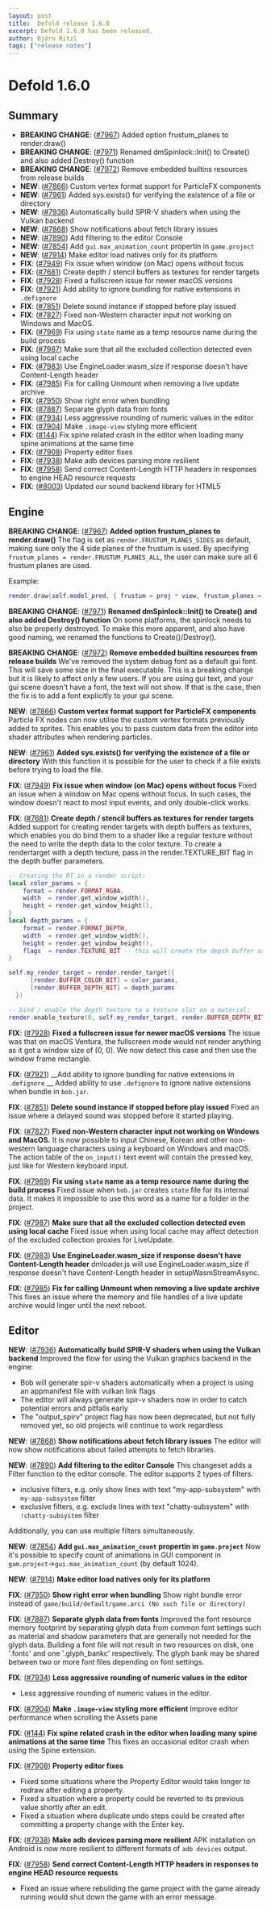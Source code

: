 ```yaml
---
layout: post
title:  Defold release 1.6.0
excerpt: Defold 1.6.0 has been released.
author: Björn Ritzl
tags: ["release notes"]
---
```


# Defold 1.6.0


## Summary
* __BREAKING CHANGE__: ([#7967](https://github.com/defold/defold/pull/7967)) Added option frustum_planes to render.draw() 
* __BREAKING CHANGE__: ([#7971](https://github.com/defold/defold/pull/7971)) Renamed dmSpinlock::Init() to Create() and also added Destroy() function 
* __BREAKING CHANGE__: ([#7972](https://github.com/defold/defold/pull/7972)) Remove embedded builtins resources from release builds 
* __NEW__: ([#7866](https://github.com/defold/defold/pull/7866)) Custom vertex format support for ParticleFX components 
* __NEW__: ([#7961](https://github.com/defold/defold/pull/7961)) Added sys.exists() for verifying the existence of a file or directory 
* __NEW__: ([#7936](https://github.com/defold/defold/pull/7936)) Automatically build SPIR-V shaders when using the Vulkan backend 
* __NEW__: ([#7868](https://github.com/defold/defold/pull/7868)) Show notifications about fetch library issues 
* __NEW__: ([#7890](https://github.com/defold/defold/pull/7890)) Add filtering to the editor Console 
* __NEW__: ([#7854](https://github.com/defold/defold/pull/7854)) Add `gui.max_animation_count` propertin in `game.project` 
* __NEW__: ([#7914](https://github.com/defold/defold/pull/7914)) Make editor load natives only for its platform 
* __FIX__: ([#7949](https://github.com/defold/defold/pull/7949)) Fix issue when window (on Mac) opens without focus 
* __FIX__: ([#7681](https://github.com/defold/defold/pull/7681)) Create depth / stencil buffers as textures for render targets 
* __FIX__: ([#7928](https://github.com/defold/defold/pull/7928)) Fixed a fullscreen issue for newer macOS versions 
* __FIX__: ([#7921](https://github.com/defold/defold/pull/7921)) Add ability to ignore bundling for native extensions in `.defignore`  
* __FIX__: ([#7851](https://github.com/defold/defold/pull/7851)) Delete sound instance if stopped before play issued 
* __FIX__: ([#7827](https://github.com/defold/defold/pull/7827)) Fixed non-Western character input not working on Windows and MacOS. 
* __FIX__: ([#7969](https://github.com/defold/defold/pull/7969)) Fix using `state` name as a temp resource name during the build process 
* __FIX__: ([#7987](https://github.com/defold/defold/pull/7987)) Make sure that all the excluded collection detected even using local cache 
* __FIX__: ([#7983](https://github.com/defold/defold/pull/7983)) Use EngineLoader.wasm_size if response doesn't have Content-Length header 
* __FIX__: ([#7985](https://github.com/defold/defold/pull/7985)) Fix for calling Unmount when removing a live update archive 
* __FIX__: ([#7950](https://github.com/defold/defold/pull/7950)) Show right error when bundling 
* __FIX__: ([#7887](https://github.com/defold/defold/pull/7887)) Separate glyph data from fonts 
* __FIX__: ([#7934](https://github.com/defold/defold/pull/7934)) Less aggressive rounding of numeric values in the editor 
* __FIX__: ([#7904](https://github.com/defold/defold/pull/7904)) Make `.image-view` styling more efficient 
* __FIX__: ([#144](https://github.com/defold/extension-spine/pull/144)) Fix spine related crash in the editor when loading many spine animations at the same time 
* __FIX__: ([#7908](https://github.com/defold/defold/pull/7908)) Property editor fixes 
* __FIX__: ([#7938](https://github.com/defold/defold/pull/7938)) Make adb devices parsing more resilient 
* __FIX__: ([#7958](https://github.com/defold/defold/pull/7958)) Send correct Content-Length HTTP headers in responses to engine HEAD resource requests 
* __FIX__: ([#8003](https://github.com/defold/defold/issues/8003)) Updated our sound backend library for HTML5

## Engine
__BREAKING CHANGE__: ([#7967](https://github.com/defold/defold/pull/7967)) __Added option frustum_planes to render.draw()__ 
The flag is set as `render.FRUSTUM_PLANES_SIDES` as default, making sure only the 4 side planes of the frustum is used.
By specifying `frustum_planes = render.FRUSTUM_PLANES_ALL`, the user can make sure all 6 frustum planes are used.

Example:
```lua
render.draw(self.model_pred, { frustum = proj * view, frustum_planes = render.FRUSTUM_PLANES_ALL})
```

__BREAKING CHANGE__: ([#7971](https://github.com/defold/defold/pull/7971)) __Renamed dmSpinlock::Init() to Create() and also added Destroy() function__ 
On some platforms, the spinlock needs to also be properly destroyed.
To make this more apparent, and also have good naming, we renamed the functions to Create()/Destroy().

__BREAKING CHANGE__: ([#7972](https://github.com/defold/defold/pull/7972)) __Remove embedded builtins resources from release builds__ 
We've removed the system debug font as a default gui font. This will save some size in the final executable. This is a breaking change but it is likely to affect only a few users. If you are using gui text, and your gui scene doesn't have a font, the text will not show. If that is the case, then the fix is to add a font explicitly to your gui scene.

__NEW__: ([#7866](https://github.com/defold/defold/pull/7866)) __Custom vertex format support for ParticleFX components__ 
Particle FX nodes can now utilise the custom vertex formats previously added to sprites. This enables you to pass custom data from the editor into shader attributes when rendering particles.

__NEW__: ([#7961](https://github.com/defold/defold/pull/7961)) __Added sys.exists() for verifying the existence of a file or directory__ 
With this function it is possible for the user to check if a file exists before trying to load the file.

__FIX__: ([#7949](https://github.com/defold/defold/pull/7949)) __Fix issue when window (on Mac) opens without focus__ 
Fixed an issue when a window on Mac opens without focus. In such cases, the window doesn't react to most input events, and only double-click works.

__FIX__: ([#7681](https://github.com/defold/defold/pull/7681)) __Create depth / stencil buffers as textures for render targets__ 
Added support for creating render targets with depth buffers as textures, which enables you do bind them to a shader like a regular texture without the need to write the depth data to the color texture. To create a rendertarget with a depth texture, pass in the render.TEXTURE_BIT flag in the depth buffer parameters.

```lua
-- Creating the RT in a render script:
local color_params = {
    format = render.FORMAT_RGBA,
    width  = render.get_window_width(),
    height = render.get_window_height(),
}
local depth_params = {
    format = render.FORMAT_DEPTH,
    width  = render.get_window_width(),
    height = render.get_window_height(),
    flags  = render.TEXTURE_BIT -- this will create the depth buffer as a texture
}

self.my_render_target = render.render_target({
      [render.BUFFER_COLOR_BIT] = color_params,
      [render.BUFFER_DEPTH_BIT] = depth_params
  })

-- bind / enable the depth texture to a texture slot on a material:
render.enable_texture(0, self.my_render_target, render.BUFFER_DEPTH_BIT)
```

__FIX__: ([#7928](https://github.com/defold/defold/pull/7928)) __Fixed a fullscreen issue for newer macOS versions__ 
The issue was that on macOS Ventura, the fullscreen mode would not render anything as it got a window size of (0, 0).
We now detect this case and then use the window frame rectangle.

__FIX__: ([#7921](https://github.com/defold/defold/pull/7921)) __Add ability to ignore bundling for native extensions in `.defignore` __ 
Added ability to use `.defignore` to ignore native extensions when bundle in `bob.jar`.

__FIX__: ([#7851](https://github.com/defold/defold/pull/7851)) __Delete sound instance if stopped before play issued__ 
Fixed an issue where a delayed sound was stopped before it started playing.

__FIX__: ([#7827](https://github.com/defold/defold/pull/7827)) __Fixed non-Western character input not working on Windows and MacOS.__ 
It is now possible to input Chinese, Korean and other non-western language characters using a keyboard on Windows and macOS. The action table of the `on_input()` text event will contain the pressed key, just like for Western keyboard input.

__FIX__: ([#7969](https://github.com/defold/defold/pull/7969)) __Fix using `state` name as a temp resource name during the build process__ 
Fixed issue when `bob.jar` creates `state` file for its internal data. It makes it impossible to use this word as a name for a folder in the project.

__FIX__: ([#7987](https://github.com/defold/defold/pull/7987)) __Make sure that all the excluded collection detected even using local cache__ 
Fixed issue when using local cache may affect detection of the excluded collection proxies for LiveUpdate.

__FIX__: ([#7983](https://github.com/defold/defold/pull/7983)) __Use EngineLoader.wasm_size if response doesn't have Content-Length header__ 
dmloader.js will use EngineLoader.wasm_size if response doesn't have Content-Length header in setupWasmStreamAsync.

__FIX__: ([#7985](https://github.com/defold/defold/pull/7985)) __Fix for calling Unmount when removing a live update archive__ 
This fixes an issue where the memory and file handles of a live update archive would linger until the next reboot.


## Editor
__NEW__: ([#7936](https://github.com/defold/defold/pull/7936)) __Automatically build SPIR-V shaders when using the Vulkan backend__ 
Improved the flow for using the Vulkan graphics backend in the engine:

* Bob will generate spir-v shaders automatically when a project is using an appmanifest file with vulkan link flags
* The editor will always generate spir-v shaders now in order to catch potential errors and pitfalls early
* The "output_spirv" project flag has now been deprecated, but not fully removed yet, so old projects will continue to work regardless

__NEW__: ([#7868](https://github.com/defold/defold/pull/7868)) __Show notifications about fetch library issues__ 
The editor will now show notifications about failed attempts to fetch libraries.

__NEW__: ([#7890](https://github.com/defold/defold/pull/7890)) __Add filtering to the editor Console__ 
This changeset adds a Filter function to the editor console. The editor supports 2 types of filters:
- inclusive filters, e.g. only show lines with text "my-app-subsystem" with `my-app-subsystem` filter
- exclusive filters, e.g. exclude lines with text "chatty-subsystem" with `!chatty-subsystem` filter

Additionally, you can use multiple filters simultaneously.

__NEW__: ([#7854](https://github.com/defold/defold/pull/7854)) __Add `gui.max_animation_count` propertin in `game.project`__ 
Now it's possible to specify count of animations in GUI component in `gam.project`->`gui.max_animation_count` (by default 1024).

__NEW__: ([#7914](https://github.com/defold/defold/pull/7914)) __Make editor load natives only for its platform__ 


__FIX__: ([#7950](https://github.com/defold/defold/pull/7950)) __Show right error when bundling__ 
Show right bundle error instead of `game/build/default/game.arci (No such file or directory)`

__FIX__: ([#7887](https://github.com/defold/defold/pull/7887)) __Separate glyph data from fonts__ 
Improved the font resource memory footprint by separating glyph data from common font settings such as material and shadow parameters that are generally not needed for the glyph data. Building a font file will not result in two resources on disk, one '.fontc' and one '.glyph_bankc' respectively. The glyph bank may be shared between two or more font files depending on font settings.

__FIX__: ([#7934](https://github.com/defold/defold/pull/7934)) __Less aggressive rounding of numeric values in the editor__ 
* Less aggressive rounding of numeric values in the editor.

__FIX__: ([#7904](https://github.com/defold/defold/pull/7904)) __Make `.image-view` styling more efficient__ 
Improve editor performance when scrolling the Assets pane

__FIX__: ([#144](https://github.com/defold/extension-spine/pull/144)) __Fix spine related crash in the editor when loading many spine animations at the same time__ 
This fixes an occasional editor crash when using the Spine extension.

__FIX__: ([#7908](https://github.com/defold/defold/pull/7908)) __Property editor fixes__ 
* Fixed some situations where the Property Editor would take longer to redraw after editing a property.
* Fixed a situation where a property could be reverted to its previous value shortly after an edit.
* Fixed a situation where duplicate undo steps could be created after committing a property change with the Enter key.

__FIX__: ([#7938](https://github.com/defold/defold/pull/7938)) __Make adb devices parsing more resilient__ 
APK installation on Android is now more resilient to different formats of `adb devices` output.

__FIX__: ([#7958](https://github.com/defold/defold/pull/7958)) __Send correct Content-Length HTTP headers in responses to engine HEAD resource requests__ 
* Fixed an issue where rebuilding the game project with the game already running would shut down the game with an error message.